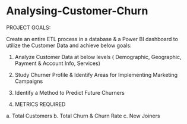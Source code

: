# Analysing-Customer-Churn

PROJECT GOALS:

Create an entire ETL process in a database & a Power BI dashboard to utilize the Customer Data and achieve below goals:

1.	Analyze Customer Data at below levels ( Demographic, Geographic, Payment & Account Info,  Services)
   
2.	Study Churner Profile & Identify Areas for Implementing Marketing Campaigns
	
3.	Identify a Method to Predict Future Churners
	
4.	METRICS REQUIRED

a.	Total Customers
b.	Total Churn & Churn Rate
c.	New Joiners
